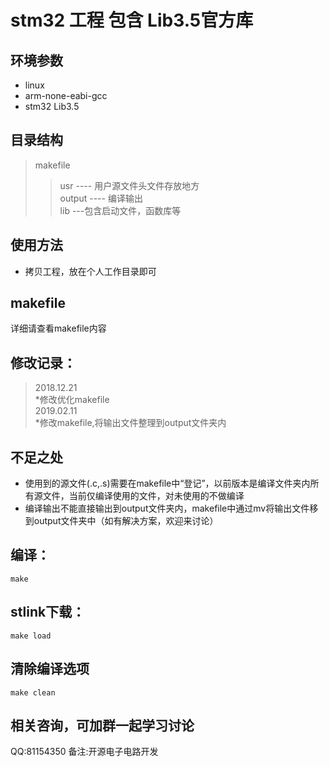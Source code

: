 # stm32 工程  包含 Lib3.5官方库

## 环境参数
* linux
* arm-none-eabi-gcc
* stm32 Lib3.5

## 目录结构
>makefile    
>>usr ---- 用户源文件头文件存放地方    
>>output ---- 编译输出    
>>lib ---包含启动文件，函数库等   

## 使用方法    
* 拷贝工程，放在个人工作目录即可     

## makefile 

详细请查看makefile内容

## 修改记录：   
>2018.12.21      
*修改优化makefile   
>2019.02.11   
*修改makefile,将输出文件整理到output文件夹内    


## 不足之处
* 使用到的源文件(.c,.s)需要在makefile中“登记”，以前版本是编译文件夹内所有源文件，当前仅编译使用的文件，对未使用的不做编译
* 编译输出不能直接输出到output文件夹内，makefile中通过mv将输出文件移到output文件夹中（如有解决方案，欢迎来讨论）
 
## 编译：
	make
## stlink下载：
	make load
## 清除编译选项
	make clean
	
## 相关咨询，可加群一起学习讨论
QQ:81154350       备注:开源电子电路开发
